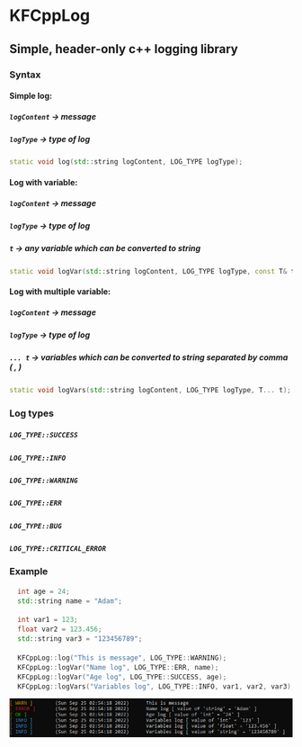 # KFCppLog

## Simple, header-only c++ logging library

### Syntax

#### Simple log:

##### `logContent` -> message

##### `logType` -> type of log

```cpp
static void log(std::string logContent, LOG_TYPE logType);
```

#### Log with variable:

##### `logContent` -> message

##### `logType` -> type of log

##### `t` -> any variable which can be converted to string

```cpp
static void logVar(std::string logContent, LOG_TYPE logType, const T& t);
```

#### Log with multiple variable:

##### `logContent` -> message

##### `logType` -> type of log

##### `... t` -> variables which can be converted to string separated by comma ( , )

```cpp
static void logVars(std::string logContent, LOG_TYPE logType, T... t);
```

### Log types

##### `LOG_TYPE::SUCCESS `

##### `LOG_TYPE::INFO `

##### `LOG_TYPE::WARNING `

##### `LOG_TYPE::ERR `

##### `LOG_TYPE::BUG `

##### `LOG_TYPE::CRITICAL_ERROR `

### Example

```cpp
  int age = 24;
  std::string name = "Adam";

  int var1 = 123;
  float var2 = 123.456;
  std::string var3 = "123456789";

  KFCppLog::log("This is message", LOG_TYPE::WARNING);
  KFCppLog::logVar("Name log", LOG_TYPE::ERR, name);
  KFCppLog::logVar("Age log", LOG_TYPE::SUCCESS, age);
  KFCppLog::logVars("Variables log", LOG_TYPE::INFO, var1, var2, var3);
```

![alt text](https://github.com/KitsF0x/KFCppLog/blob/main/example.png?raw=true)
